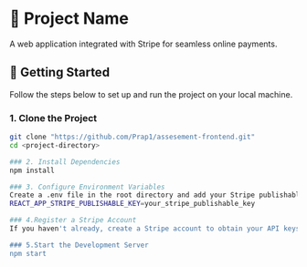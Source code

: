 # 🛒 Project Name

A web application integrated with Stripe for seamless online payments.

## 🚀 Getting Started

Follow the steps below to set up and run the project on your local machine.

### 1. Clone the Project

```bash
git clone "https://github.com/Prap1/assesement-frontend.git"
cd <project-directory>

### 2. Install Dependencies
npm install

### 3. Configure Environment Variables
Create a .env file in the root directory and add your Stripe publishable key:
REACT_APP_STRIPE_PUBLISHABLE_KEY=your_stripe_publishable_key

### 4.Register a Stripe Account
If you haven't already, create a Stripe account to obtain your API keys.

### 5.Start the Development Server
npm start

